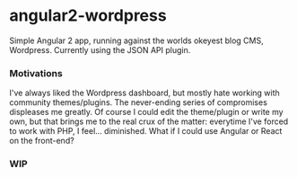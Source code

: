 # angular2-wordpress
Simple Angular 2 app, running against the worlds okeyest blog CMS, Wordpress. Currently using the JSON API plugin.

### Motivations
I've always liked the Wordpress dashboard, but mostly hate working with community themes/plugins. The never-ending series of compromises displeases me greatly. Of course I could edit the theme/plugin or write my own, but that brings me to the real crux of the matter: everytime I've forced to work with PHP, I feel... diminished. What if I could use Angular or React on the front-end?

### WIP 
